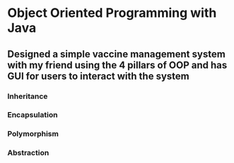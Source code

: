 # Object Oriented Programming with Java

## Designed a simple vaccine management system with my friend using the 4 pillars of OOP and has GUI for users to interact with the system 

### Inheritance


### Encapsulation


### Polymorphism


### Abstraction 
